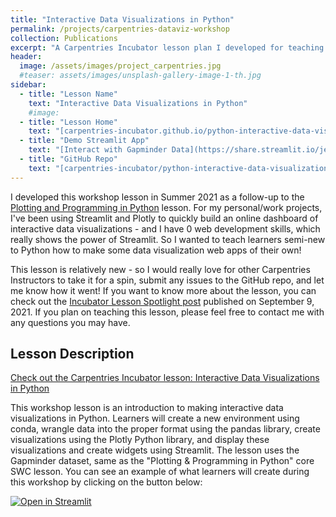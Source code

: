 ```yaml
---
title: "Interactive Data Visualizations in Python"
permalink: /projects/carpentries-dataviz-workshop
collection: Publications
excerpt: "A Carpentries Incubator lesson plan I developed for teaching learners how to create interactive data visualizations in Python."
header:
  image: /assets/images/project_carpentries.jpg
  #teaser: assets/images/unsplash-gallery-image-1-th.jpg
sidebar:
  - title: "Lesson Name"
    text: "Interactive Data Visualizations in Python"
    #image:
  - title: "Lesson Home"
    text: "[carpentries-incubator.github.io/python-interactive-data-visualizations](https://carpentries-incubator.github.io/python-interactive-data-visualizations/)"
  - title: "Demo Streamlit App"
    text: "[Interact with Gapminder Data](https://share.streamlit.io/jenna-jordan/interact-with-gapminder-data-app/main/app.py)"
  - title: "GitHub Repo"
    text: "[carpentries-incubator/python-interactive-data-visualizations/](https://github.com/carpentries-incubator/python-interactive-data-visualizations/)"
---
```


I developed this workshop lesson in Summer 2021 as a follow-up to the [Plotting and Programming in Python](http://swcarpentry.github.io/python-novice-gapminder/) lesson. For my personal/work projects, I've been using Streamlit and Plotly to quickly build an online dashboard of interactive data visualizations - and I have 0 web development skills, which really shows the power of Streamlit. So I wanted to teach learners semi-new to Python how to make some data visualization web apps of their own!

This lesson is relatively new - so I would really love for other Carpentries Instructors to take it for a spin, submit any issues to the GitHub repo, and let me know how it went! If you want to know more about the lesson, you can check out the [Incubator Lesson Spotlight post](https://carpentries.org/blog/2021/09/incubator-lesson-data-visualization-python/) published on September 9, 2021. If you plan on teaching this lesson, please feel free to contact me with any questions you may have.

## Lesson Description

[Check out the Carpentries Incubator lesson: Interactive Data Visualizations in Python](https://carpentries-incubator.github.io/python-interactive-data-visualizations/)

This workshop lesson is an introduction to making interactive data visualizations in Python. Learners will create a new environment using conda, wrangle data into the proper format using the pandas library, create visualizations using the Plotly Python library, and display these visualizations and create widgets using Streamlit. The lesson uses the Gapminder dataset, same as the "Plotting & Programming in Python" core SWC lesson. You can see an example of what learners will create during this workshop by clicking on the button below:

[![Open in Streamlit](https://static.streamlit.io/badges/streamlit_badge_black_white.svg)](https://share.streamlit.io/jenna-jordan/interact-with-gapminder-data-app/main/app.py)